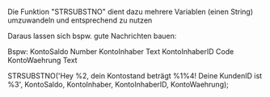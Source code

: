 Die Funktion "STRSUBSTNO" dient dazu mehrere Variablen (einen String) umzuwandeln und entsprechend zu nutzen

Daraus lassen sich bspw. gute Nachrichten bauen:

Bspw:
KontoSaldo Number
KontoInhaber Text
KontoInhaberID Code
KontoWaehrung Text

STRSUBSTNO('Hey %2, dein Kontostand beträgt %1%4! Deine KundenID ist %3', KontoSaldo, KontoInhaber, KontoInhaberID, KontoWaehrung);
